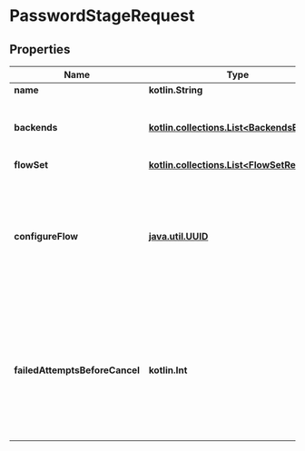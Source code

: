 
# PasswordStageRequest

## Properties
Name | Type | Description | Notes
------------ | ------------- | ------------- | -------------
**name** | **kotlin.String** |  | 
**backends** | [**kotlin.collections.List&lt;BackendsEnum&gt;**](BackendsEnum.md) | Selection of backends to test the password against. | 
**flowSet** | [**kotlin.collections.List&lt;FlowSetRequest&gt;**](FlowSetRequest.md) |  |  [optional]
**configureFlow** | [**java.util.UUID**](java.util.UUID.md) | Flow used by an authenticated user to configure this Stage. If empty, user will not be able to configure this stage. |  [optional]
**failedAttemptsBeforeCancel** | **kotlin.Int** | How many attempts a user has before the flow is canceled. To lock the user out, use a reputation policy and a user_write stage. |  [optional]



